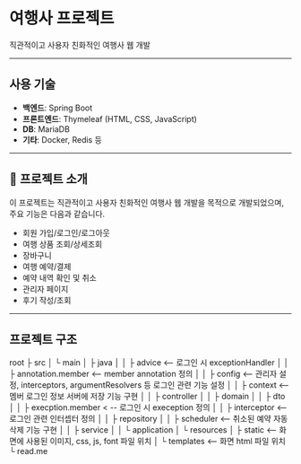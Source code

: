 # 여행사 프로젝트

직관적이고 사용자 친화적인 여행사 웹 개발

---

## 사용 기술

- **백엔드**: Spring Boot  
- **프론트엔드**: Thymeleaf (HTML, CSS, JavaScript)
- **DB**: MariaDB  
- **기타**: Docker, Redis 등

---

## 📄 프로젝트 소개

이 프로젝트는 직관적이고 사용자 친화적인 여행사 웹 개발을 목적으로 개발되었으며, 주요 기능은 다음과 같습니다.

- 회원 가입/로그인/로그아웃
- 여행 상품 조회/상세조회
- 장바구니
- 여행 예약/결제
- 예약 내역 확인 및 취소
- 관리자 페이지
- 후기 작성/조회

---

## 프로젝트 구조
root
├ src
│ └ main
│   ├ java
│   │   ├ advice <-- 로그인 시 exceptionHandler
│   │   ├ annotation.member <-- member annotation 정의
│   │   ├ config <-- 관리자 설정, interceptors, argumentResolvers 등 로그인 관련 기능 설정
│   │   ├ context <-- 멤버 로그인 정보 서버에 저장 기능 구현
│   │   ├ controller
│   │   ├ domain
│   │   ├ dto
│   │   ├ execption.member < -- 로그인 시 exeception 정의
│   │   ├ interceptor <-- 로그인 관련 인터셉터 정의
│   │   ├ repository
│   │   ├ scheduler <-- 취소된 예약 자동 삭제 기능 구현
│   │   ├ service
│   │   └ application
│   └ resources 
│       ├ static <-- 화면에 사용된 이미지, css, js, font 파일 위치
│       └ templates <-- 화면 html 파일 위치
└ read.me

